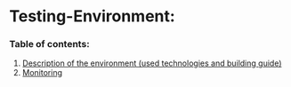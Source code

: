 # Testing-Environment:



### Table of contents:

1. [Description of the environment (used technologies and building guide) ](DescriptionOfTheEnvironment.md) 
3. [Monitoring](Monitoring.md) 

